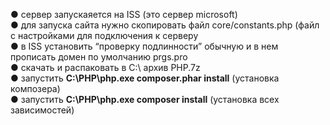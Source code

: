 ● сервер запускаяется на ISS (это сервер microsoft)  
● для  запуска  сайта нужно скопировать файл core/constants.php  (файл с настройками для подключения к серверу  
● в ISS установить “проверку подлинности” обычную и в нем прописать домен по умолчанию prgs.pro  
● скачать и распаковать в C:\ архив PHP.7z  
● запустить **C:\PHP\php.exe composer.phar install** (установка композера)  
● запустить **C:\PHP\php.exe composer install** (установка всех зависимостей)  
